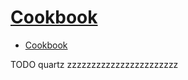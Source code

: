 # [Cookbook](http://www.quartz-scheduler.org/documentation/2.4.0-SNAPSHOT/cookbook/index.html)

- [Cookbook](#cookbook)










TODO quartz zzzzzzzzzzzzzzzzzzzzzzz